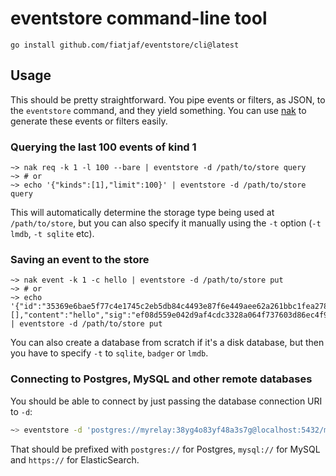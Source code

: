 # eventstore command-line tool

```
go install github.com/fiatjaf/eventstore/cli@latest
```

## Usage

This should be pretty straightforward. You pipe events or filters, as JSON, to the `eventstore` command, and they yield something. You can use [nak](https://github.com/fiatjaf/nak) to generate these events or filters easily.

### Querying the last 100 events of kind 1

```fish
~> nak req -k 1 -l 100 --bare | eventstore -d /path/to/store query
~> # or
~> echo '{"kinds":[1],"limit":100}' | eventstore -d /path/to/store query
```

This will automatically determine the storage type being used at `/path/to/store`, but you can also specify it manually using the `-t` option (`-t lmdb`, `-t sqlite` etc).

### Saving an event to the store

```fish
~> nak event -k 1 -c hello | eventstore -d /path/to/store put
~> # or
~> echo '{"id":"35369e6bae5f77c4e1745c2eb5db84c4493e87f6e449aee62a261bbc1fea2788","pubkey":"79be667ef9dcbbac55a06295ce870b07029bfcdb2dce28d959f2815b16f81798","created_at":1701193836,"kind":1,"tags":[],"content":"hello","sig":"ef08d559e042d9af4cdc3328a064f737603d86ec4f929f193d5a3ce9ea22a3fb8afc1923ee3c3742fd01856065352c5632e91f633528c80e9c5711fa1266824c"}' | eventstore -d /path/to/store put
```

You can also create a database from scratch if it's a disk database, but then you have to specify `-t` to `sqlite`, `badger` or `lmdb`.

### Connecting to Postgres, MySQL and other remote databases

You should be able to connect by just passing the database connection URI to `-d`:

```bash
~> eventstore -d 'postgres://myrelay:38yg4o83yf48a3s7g@localhost:5432/myrelay?sslmode=disable' <query|put|del>
```

That should be prefixed with `postgres://` for Postgres, `mysql://` for MySQL and `https://` for ElasticSearch.
